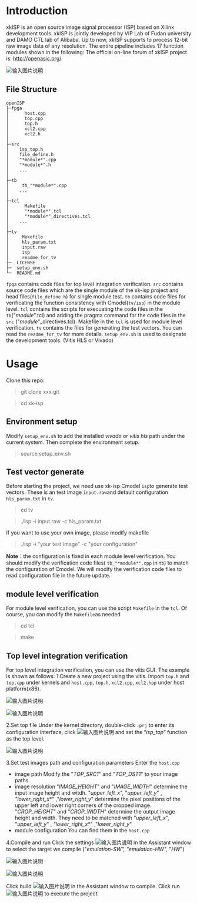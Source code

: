 # Introduction
xkISP is an open source image signal processor (ISP) based on Xilinx development tools.
xkISP is jointly developed by VIP Lab of Fudan university and DAMO CTL lab of Alibaba.
Up to now, xkISP supports to process 12-bit raw image data of any resolution. The entire pipeline includes 17 function modules  shown in the following:
The official on-line forum of xkISP project is: http://openasic.org/

![输入图片说明](imgs/pipeline.png)

##  File Structure

```
openISP
├─fpga
│      host.cpp
│      top.cpp
│      top.h
│      xcl2.cpp
│      xcl2.h
│
├─src
│    isp_top.h
│    file_define.h
│    "*module*".cpp
│    "*module*".h
│    ...
│
├─tb
│     tb_"*module*".cpp
│    ...
│
├─tcl
│      Makefile
│      "*module*".tcl
│      "*module*"_directives.tcl
│    ...
│
├─tv
│     Makefile
│     hls_param.txt
│     input.raw
│     isp
│     readme_for_tv
├─  LICENSE
├─  setup_env.sh
└─  README.md
```


  `fpga` contains code files for top level integration verification.
  `src` contains source code files which are the single module of the xk-isp project and head files(`file_define.h`) for single module test.
  `tb` contains  code files for verificating the function consistency with  Cmodel(`tv/isp`)  in the module level.
  `tcl` contains  the scripts for  execuating the code files in the `tb`("*module*".tcl) and adding the pragma command for the  code files in the `src` ("*module*"_directives.tcl). Makefile in the  `tcl`  is used for module level verification.
  `tv` contains  the files for generating the test vectors. You can read the `readme_for_tv` for more details.
`setup_env.sh`  is used to designate the development tools. (Vitis HLS or Vivado)
# Usage
Clone this repo:
> git clone xxx.git

> cd xk-isp

##  Environment setup
Modify `setup_env.sh` to add the installed *vivado* or *vitis hls* path under the current system. Then complete the environment setup.
> source setup_env.sh

##  Test vector generate
Before starting the project, we need use xk-isp Cmodel `isp`to generate test vectors. These is an test image `input.raw`and default configuration  `hls_param.txt`  in `tv`.
> cd tv

> ./isp -i input.raw -c hls_param.txt

If you want to use your own image, please modify makefile

> ./isp -i "your test image" -c "your configuration"

**Note**：the configuration is fixed in each module level verification. You should modify the verification code files( `tb_"*module*".cpp` in `tb`) to match the configuration of Cmodel. We will modify the  verification code files to read configuration file in the future update.

## module level verification
For module level  verification, you can use the script `Makefile` in the  `tcl`. Of course, you can modify the `Makefile`as needed
> cd tcl

> make

## Top level integration verification
For top level integration verification, you can use the vitis GUI. The example is shown as follows:
1.Create a new project using the vitis.
Import `top.h` and `top.cpp` under kernels and  `host.cpp`, `top.h`, `xcl2.cpp`, `xcl2.hpp` under host platform(x86).

![输入图片说明](imgs/1.png)

![输入图片说明](imgs/2.png)

2.Set top file
Under the kernel directory, double-click `.prj` to enter its configuration interface, click ![输入图片说明](imgs/3.png) and set the “*isp_top*” function as the top level.

![输入图片说明](imgs/5.png)

3.Set test images path and configuration parameters
Enter the `host.cpp`
 - image path
Modify the  "*TOP_SRC1*" and "*TOP_DST1*" to your image paths.
 - image resolution
"*IMAGE_HEIGHT*" and "*IMAGE_WIDTH*" determine the input image height and witdh.
"*upper_left_x*", "*upper_left_y*" , *"lower_right_x**" ,"*lower_right_y*"   determine the pixel positions of the upper left and lower right corners of the cropped image.
"*CROP_HEIGHT*" and "*CROP_WIDTH*" determine the output image height and width. They need to be matched with  "*upper_left_x*", "*upper_left_y*" , *"lower_right_x**" ,"*lower_right_y*"
 - module configuration
 You can find them in the  `host.cpp`

4.Compile and run
Click the settings ![输入图片说明](imgs/6.png) in the Assistant window to select the target we compile ("*emulation-SW", "emulation-HW", "HW*")

![输入图片说明](imgs/10.png)

![输入图片说明](imgs/9.png)

Click build ![输入图片说明](imgs/7.png) in the Assistant window to compile. Click run ![输入图片说明](imgs/8.png) to execute the project.



